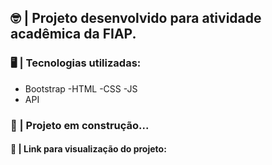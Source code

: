 ## 🤓 | Projeto desenvolvido para atividade acadêmica da FIAP.
### 🖥 | Tecnologias utilizadas:
- Bootstrap
-HTML
-CSS
-JS
- API
### 🚧 | Projeto em construção... 
#### 🚀 | Link para visualização do projeto: 
